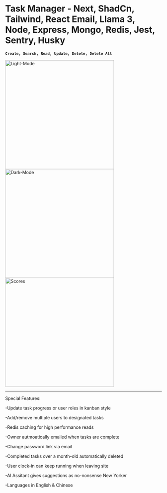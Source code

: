 # Task Manager - Next, ShadCn, Tailwind, React Email, Llama 3, Node, Express, Mongo, Redis, Jest, Sentry, Husky

**`Create, Search, Read, Update, Delete, Delete All`**

<img src="https://github.com/jaymzdrury/task-manager-frontend/blob/master/public/light.webp" alt="Light-Mode" width="350" />

<img src="https://github.com/jaymzdrury/task-manager-frontend/blob/master/public/dark.webp" alt="Dark-Mode" width="350" />

<img src="https://github.com/jaymzdrury/task-manager-frontend/blob/master/public/scores.webp" alt="Scores" width="350" />

---

Special Features:

-Update task progress or user roles in kanban style

-Add/remove multiple users to designated tasks

-Redis caching for high performance reads

-Owner autmoatically emailed when tasks are complete

-Change password link via email

-Completed tasks over a month-old automatically deleted

-User clock-in can keep running when leaving site

-AI Assitant gives suggestions as no-nonsense New Yorker

-Languages in English & Chinese
